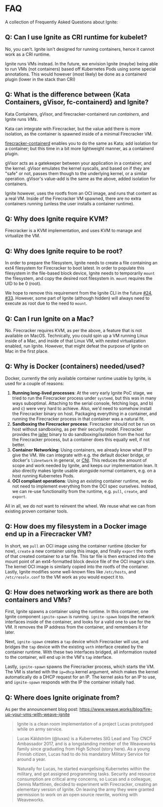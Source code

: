 # FAQ

A collection of Frequently Asked Questions about Ignite:


## Q: Can I use Ignite as CRI runtime for kubelet?

No, you can't. Ignite isn't designed for running containers, hence it cannot work as a CRI runtime.

Ignite runs VMs instead. In the future, we envision Ignite (maybe) being able to run VMs (not containers)
based off Kubernetes Pods using some special annotations. This would however (most likely) be done as a containerd
plugin (lower in the stack than CRI)

## Q: What is the difference between {Kata Containers, gVisor, fc-containerd} and Ignite?

Kata Containers, gVisor, and firecracker-containerd run _containers_, and Ignite runs _VMs_.

Kata can integrate with Firecracker, but the value add there is more isolation, as the container is
spawned inside of a minimal Firecracker VM.

[firecracker-containerd](https://github.com/firecracker-microvm/firecracker-containerd) enables you to
do the same as Kata; add isolation for a container; but this time in a bit more lightweight manner, as a
containerd plugin.

gVisor acts as a gatekeeper between your application in a container, and the kernel. gVisor emulates the
kernel syscalls, and based on if they are "safe" or not, passes them though to the underlying kernel, or
a similar operation. gVisor's value-add is the same as the above, added isolation for containers.

Ignite however, uses the rootfs from an OCI image, and runs that content as a real VM. Inside of the
Firecracker VM spawned, there are no extra containers running (unless the user installs a container
runtime).

## Q: Why does Ignite require KVM?

Firecracker is a KVM implementation, and uses KVM to manage and virtualize the VM.

## Q: Why does Ignite require to be root?

In order to prepare the filesystem, Ignite needs to create a file containing an
ext4 filesystem for Firecracker to boot latest. In order to populate this filesystem
in the file-based block device, Ignite needs to temporarily `mount` the filesystem,
and copy the desired root filesystem in. `mount` requires the UID to be 0 (root).

We hope to remove this requirement from the Ignite CLI in the future
[#24](https://github.com/weaveworks/ignite/issues/24), [#33](https://github.com/weaveworks/ignite/issues/33).
However, some part of Ignite (although hidden) will always need to execute as root due
to the need to `mount`.

## Q: Can I run Ignite on a Mac?

No. Firecracker requires KVM, as per the above, a feature that is not available on MacOS.
Technically, you could spin up a VM running Linux inside of a Mac, and inside of that Linux
VM, with nested virtualization enabled, run Ignite. However, that might defeat the purpose of
Ignite on Mac in the first place.

## Q: Why is Docker (containers) needed/used?

Docker, currently the only available container runtime usable by Ignite, is used for a couple of reasons:

1. **Running long-lived processes**: At the very early Ignite PoC stage, we tried to run the Firecracker
   process under `systemd`, but this was in many ways suboptimal. Attaching to the serial console, fetching
   logs, and b) and c) were very hard to achieve. Also, we'd need to somehow install the Firecracker binary
   on host. Packaging everything in a container, and running the Firecracker process in that container was a
   natural fit.
1. **Sandboxing the Firecracker process**: Firecracker should not be run on host without sandboxing, as per
   their security model.
   Firecracker provides the [jailer](https://github.com/firecracker-microvm/firecracker/blob/master/docs/jailer.md)
   binary to do sandboxing/isolation from the host for the Firecracker process, but a container does this
   equally well, if not better.
1. **Container Networking**: Using containers, we already know what IP to give the VM. We can integrate with
   e.g. the default docker bridge, or docker's `libnetwork` in general, or [CNI](https://github.com/containernetworking/cni).
   This reduces the amount of scope and work needed by Ignite, and keeps our implementation lean. It also directly
   makes Ignite usable alongside normal containers, e.g. on a host running Kubernetes Pods.
1. **OCI compliant operations**: Using an existing container runtime, we do not need to implement everything
   from the OCI spec ourselves. Instead, we can re-use functionality from the runtime, e.g. `pull`, `create`,
   and `export`.

All in all, we do not want to reinvent the wheel. We reuse what we can from existing proven container tools.

## Q: How does my filesystem in a Docker image end up in a Firecracker VM?

In short, we `pull` an OCI image using the container runtime (docker for now), `create` a new container using
this image, and finally `export` the rootfs of that created container to a tar file. This tar file is then
extracted into the mount point of an ext4-formatted block device file of the OCI image's size. The kernel
OCI image is similarly copied into the rootfs of the container. Lastly, Ignite modifies some well-known files
like `/etc/hosts`, and `/etc/resolv.conf` to the VM work as you would expect it to.

## Q: How does networking work as there are both containers and VMs?

First, Ignite spawns a container using the runtime. In this container, one Ignite component `ignite-spawn` is running.
`ignite-spawn` loops the network interfaces inside of the container, and looks for a valid one to use for the VM.
It removes the IP address from the container, and remembers it for later.

Next, `ignite-spawn` creates a `tap` device which Firecracker will use, and bridges the `tap` device with the existing
`veth` interface created by the container runtime. With these two interfaces bridged, all information routed to the
container, will end up in the VM's `tap` interface.

Lastly, `ignite-spawn` spawns the Firecracker process, which starts the VM. The VM is started with the `ip=dhcp` kernel
argument, which makes the kernel automatically do a DHCP request for an IP. The kernel asks for an IP to use, and 
`ignite-spawn` responds with the IP the container initially had.

## Q: Where does Ignite originate from?

As per the announcement blog post: https://www.weave.works/blog/fire-up-your-vms-with-weave-ignite

> Ignite is a clean room implementation of a project Lucas prototyped while on army service.

> Lucas Käldström (@luxas) is a Kubernetes SIG Lead and Top CNCF Ambassador 2017, and is a longstanding member of the Weaveworks family since graduating from High School (story here). As a young Finnish citizen, Lucas had to do his mandatory Military Service for around a year.

> Naturally for Lucas, he started evangelising Kubernetes within the military, and got assigned programming tasks. Security and resource consumption are critical army concerns, so Lucas and a colleague, Dennis Marttinen, decided to experiment with Firecracker, creating an elementary version of Ignite. On leaving the army they were granted permission to work on an open source rewrite, working with Weaveworks.
